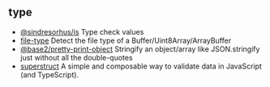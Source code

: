 ## type

- [@sindresorhus/is](https://github.com/sindresorhus/is) Type check values
- [file-type](https://github.com/sindresorhus/file-type) Detect the file type of a Buffer/Uint8Array/ArrayBuffer
- [@base2/pretty-print-object](https://github.com/Chris-Baker/pretty-print-object) Stringify an object/array like JSON.stringify just without all the double-quotes
- [superstruct](https://github.com/ianstormtaylor/superstruct) A simple and composable way to validate data in JavaScript (and TypeScript).